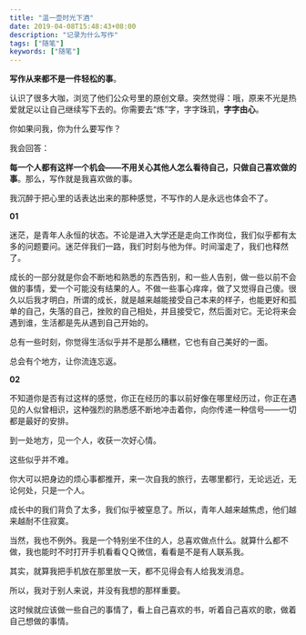 ```yaml
---
title: "温一壶时光下酒"
date: 2019-04-08T15:48:43+08:00
description: "记录为什么写作"
tags: ["随笔"]
keywords: ["随笔"]
---
```


**写作从来都不是一件轻松的事**。

认识了很多大咖，浏览了他们公众号里的原创文章。突然觉得：哦，原来不光是热爱就足以让自己继续写下去的。你需要去“炼”字，字字珠玑，**字字由心**。

你如果问我，你为什么要写作？

我会回答：

**每一个人都有这样一个机会——不用关心其他人怎么看待自己，只做自己喜欢做的事**。那么，写作就是我喜欢做的事。

我沉醉于把心里的话表达出来的那种感觉，不写作的人是永远也体会不了。

**01**

迷茫，是青年人永恒的状态。不论是进入大学还是走向工作岗位，我们似乎都有太多的问题要问。迷茫伴我们一路，我们时刻与他为伴。时间溜走了，我们也释然了。

成长的一部分就是你会不断地和熟悉的东西告别，和一些人告别，做一些以前不会做的事情，爱一个可能没有结果的人。不做一些事心痒痒，做了又觉得自己傻。很久以后我才明白，所谓的成长，就是越来越能接受自己本来的样子，也能更好和孤单的自己，失落的自己，挫败的自己相处，并且接受它，然后面对它。无论将来会遇到谁，生活都是先从遇到自己开始的。

总有一些时刻，你觉得生活似乎并不是那么糟糕，它也有自己美好的一面。

总会有个地方，让你流连忘返。

**02**

不知道你是否有过这样的感觉，你正在经历的事以前好像在哪里经历过，你正在遇见的人似曾相识，这种强烈的熟悉感不断地冲击着你，向你传递一种信号——一切都是最好的安排。

到一处地方，见一个人，收获一次好心情。

这些似乎并不难。

你大可以把身边的烦心事都推开，来一次自我的旅行，去哪里都行，无论远近，无论何处，只是一个人。

成长中的我们背负了太多，我们似乎被窒息了。所以，青年人越来越焦虑，他们越来越耐不住寂寞。

当然，我也不例外。我是一个特别坐不住的人，总喜欢做点什么。就算什么都不做，我也能时不时打开手机看看ＱＱ微信，看看是不是有人联系我。

其实，就算我把手机放在那里放一天，都不见得会有人给我发消息。

所以，我对于别人来说，并没有我想的那样重要。

这时候就应该做一些自己的事情了，看上自己喜欢的书，听着自己喜欢的歌，做着自己想做的事情。
